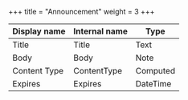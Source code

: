 +++
title = "Announcement"
weight = 3
+++

Display name | Internal name | Type
--- | --- | ---
Title | Title | Text
Body | Body | Note
Content Type | ContentType | Computed
Expires | Expires | DateTime
